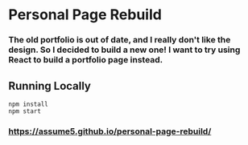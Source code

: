 # Personal Page Rebuild
### The old portfolio is out of date, and I really don't like the design. So I decided to build a new one! I want to try using React to build a portfolio page instead.
## Running Locally
    npm install
    npm start

### https://assume5.github.io/personal-page-rebuild/
